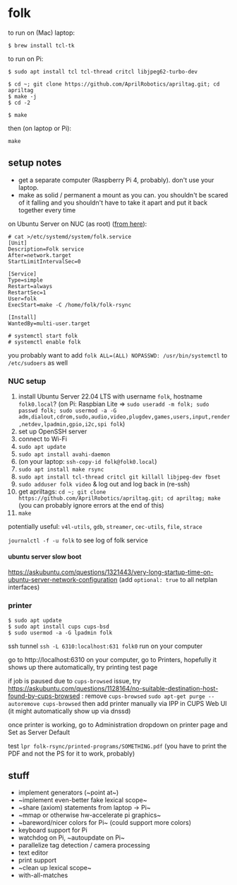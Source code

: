 # folk

to run on (Mac) laptop:
```
$ brew install tcl-tk
```

to run on Pi:
```
$ sudo apt install tcl tcl-thread critcl libjpeg62-turbo-dev

$ cd ~; git clone https://github.com/AprilRobotics/apriltag.git; cd apriltag
$ make -j
$ cd -2

$ make
```

then (on laptop or Pi):
```
make
```

## setup notes
- get a separate computer (Raspberry Pi 4, probably). don't use your laptop.
- make as solid / permanent a mount as you can. you shouldn't be
  scared of it falling and you shouldn't have to take it apart and put
  it back together every time

on Ubuntu Server on NUC (as root) ([from here](https://medium.com/@benmorel/creating-a-linux-service-with-systemd-611b5c8b91d6)):
```
# cat >/etc/systemd/system/folk.service
[Unit]
Description=Folk service
After=network.target
StartLimitIntervalSec=0

[Service]
Type=simple
Restart=always
RestartSec=1
User=folk
ExecStart=make -C /home/folk/folk-rsync

[Install]
WantedBy=multi-user.target

# systemctl start folk
# systemctl enable folk
```

you probably want to add `folk ALL=(ALL) NOPASSWD: /usr/bin/systemctl`
to `/etc/sudoers` as well

### NUC setup

1. install Ubuntu Server 22.04 LTS with username `folk`, hostname
   `folk0.local`? (on Pi: Raspbian Lite => `sudo useradd -m folk; sudo
   passwd folk; sudo usermod -a -G
   adm,dialout,cdrom,sudo,audio,video,plugdev,games,users,input,render,netdev,lpadmin,gpio,i2c,spi
   folk`)
1. set up OpenSSH server
1. connect to Wi-Fi
1. `sudo apt update`
1. `sudo apt install avahi-daemon`
1. (on your laptop: `ssh-copy-id folk@folk0.local`)
1. `sudo apt install make rsync`
1. `sudo apt install tcl-thread critcl git killall libjpeg-dev fbset`
1. `sudo adduser folk video` & log out and log back in (re-ssh)
1. get apriltags: `cd ~; git clone
   https://github.com/AprilRobotics/apriltag.git; cd apriltag; make`
   (you can probably ignore errors at the end of this)
1. `make`


potentially useful: `v4l-utils`, `gdb`, `streamer`, `cec-utils`,
`file`, `strace`

`journalctl -f -u folk` to see log of folk service

#### ubuntu server slow boot

https://askubuntu.com/questions/1321443/very-long-startup-time-on-ubuntu-server-network-configuration
(add `optional: true` to all netplan interfaces)

### printer

```
$ sudo apt update
$ sudo apt install cups cups-bsd
$ sudo usermod -a -G lpadmin folk
```

ssh tunnel `ssh -L 6310:localhost:631 folk0` run on your computer

go to http://localhost:6310 on your computer, go to Printers,
hopefully it shows up there automatically, try printing test page

if job is paused due to `cups-browsed` issue, try
https://askubuntu.com/questions/1128164/no-suitable-destination-host-found-by-cups-browsed :
remove `cups-browsed` `sudo apt-get purge --autoremove cups-browsed`
then add printer manually via IPP in CUPS Web UI (it might
automatically show up via dnssd)

once printer is working, go to Administration dropdown on printer page
and Set as Server Default

test `lpr folk-rsync/printed-programs/SOMETHING.pdf` (you have to
print the PDF and not the PS for it to work, probably)

## stuff
- implement generators (~point at~)
- ~implement even-better fake lexical scope~
- ~share (axiom) statements from laptop -> Pi~
- ~mmap or otherwise hw-accelerate pi graphics~
- ~bareword/nicer colors for Pi~ (could support more colors)
- keyboard support for Pi
- watchdog on Pi, ~autoupdate on Pi~
- parallelize tag detection / camera processing
- text editor
- print support
- ~clean up lexical scope~
- with-all-matches
